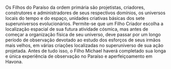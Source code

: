 ﻿Os Filhos do Paraíso da ordem primária são projetistas, criadores, construtores e administradores de seus respectivos domínios, os universos locais do tempo e do espaço, unidades criativas básicas dos sete superuniversos evolucionários. Permite-se que um Filho Criador escolha a localização espacial de sua futura atividade cósmica, mas antes de começar a organização física de seu universo, deve passar por um longo período de observação devotado ao estudo dos esforços de seus irmãos mais velhos, em várias criações localizadas no superuniverso de sua ação projetada. Antes de tudo isso, o Filho Michael haverá completado sua longa e única experiência de observação no Paraíso e aperfeiçoamento em Havona.